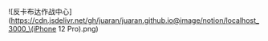 ![反卡布达作战中心](https://cdn.jsdelivr.net/gh/juaran/juaran.github.io@image/notion/localhost_3000_\(iPhone 12 Pro\).png)
